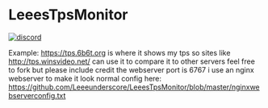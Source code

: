 # LeeesTpsMonitor
[![discord](https://discord.com/api/guilds/683053832694923319/embed.png)](https://discord.gg/WWm35Tc)

Example: https://tps.6b6t.org is where it shows my tps so sites like http://tps.winsvideo.net/ can use it to compare it to other servers
feel free to fork but please include credit the webserver port is 6767 i use an nginx webserver to make it look normal config here: https://github.com/Leeeunderscore/LeeesTpsMonitor/blob/master/nginxwebserverconfig.txt
